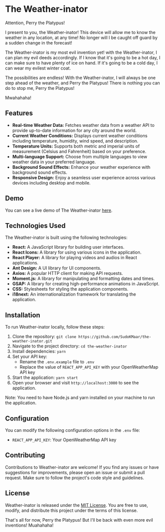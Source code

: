 # The Weather-inator

Attention, Perry the Platypus!

I present to you, the Weather-inator! This device will allow me to know the weather in any location, at any time! No longer will I be caught off guard by a sudden change in the forecast!

The Weather-inator is my most evil invention yet! with the Weather-inator, I can plan my evil deeds accordingly. If I know that it's going to be a hot day, I can make sure to have plenty of ice on hand. If it's going to be a cold day, I can wear my evilest winter coat.

The possibilities are endless! With the Weather-inator, I will always be one step ahead of the weather, and Perry the Platypus! There is nothing you can do to stop me, Perry the Platypus!

Mwahahaha!

## Features

- **Real-time Weather Data:** Fetches weather data from a weather API to provide up-to-date information for any city around the world.
- **Current Weather Conditions:** Displays current weather conditions including temperature, humidity, wind speed, and description.
- **Temperature Units:** Supports both metric and imperial units of measurement (Celsius and Fahrenheit) based on your preference.
- **Multi-language Support:** Choose from multiple languages to view weather data in your preferred language.
- **Background Sound Effects:** Enhance your weather experience with background sound effects.
- **Responsive Design:** Enjoy a seamless user experience across various devices including desktop and mobile.

## Demo

You can see a live demo of The Weather-inator [here](https://the-weather-inator.netlify.app/).

## Technologies Used

The Weather-inator is built using the following technologies:

- **React:** A JavaScript library for building user interfaces.
- **React Icons:** A library for using various icons in the application.
- **React Player:** A library for playing videos and audios in React applications.
- **Ant Design:** A UI library for UI components.
- **Axios:** A popular HTTP client for making API requests.
- **Moment.js:** A library for manipulating and formatting dates and times.
- **GSAP:** A library for creating high-performance animations in JavaScript.
- **CSS:** Stylesheets for styling the application components.
- **i18next:** An internationalization framework for translating the application.

## Installation

To run Weather-inator locally, follow these steps:

1. Clone the repository: `git clone https://github.com/SudoKMaar/the-weather-inator.git`
2. Navigate to the project directory: `cd the-weather-inator`
3. Install dependencies: `yarn`
4. Set your API key: 
   - Rename the `.env.example` file to `.env`
   - Replace the value of `REACT_APP_API_KEY` with your OpenWeatherMap API key
5. Start the application: `yarn start`
6. Open your browser and visit `http://localhost:3000` to see the application.

Note: You need to have Node.js and yarn installed on your machine to run the application.

## Configuration

You can modify the following configuration options in the `.env` file:

- `REACT_APP_API_KEY`: Your OpenWeatherMap API key

## Contributing

Contributions to Weather-inator are welcome! If you find any issues or have suggestions for improvements, please open an issue or submit a pull request. Make sure to follow the project's code style and guidelines.

## License

Weather-inator is released under the [MIT License](https://opensource.org/licenses/MIT). You are free to use, modify, and distribute this project under the terms of this license.

That's all for now, Perry the Platypus! But I'll be back with even more evil inventions! Muahahaha!